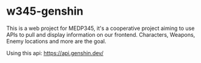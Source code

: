 # w345-genshin
This is a web project for MEDP345, it's a cooperative project aiming to use APIs to pull and display information on our frontend. Characters, Weapons, Enemy locations and more are the goal. 

Using this api: https://api.genshin.dev/